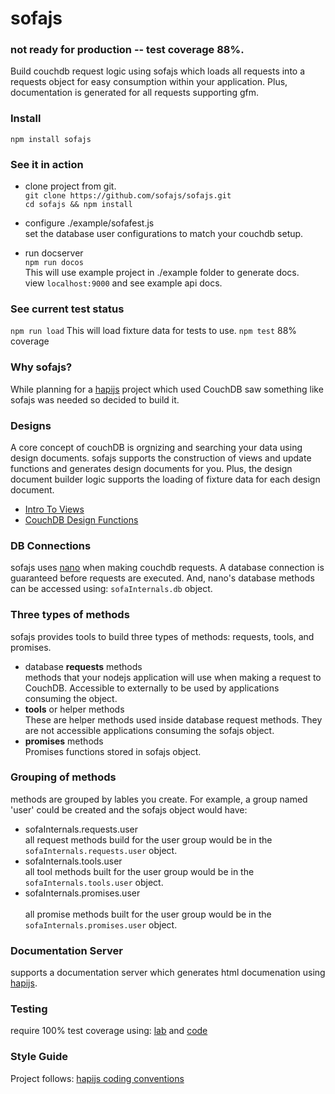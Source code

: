 # sofajs

### not ready for production -- test coverage 88%.

Build couchdb request logic using sofajs which loads all requests into a 
requests object for easy consumption within your application. Plus, documentation is 
generated for all requests supporting gfm.    

### Install 
`npm install sofajs`

### See it in action 
* clone project from git.<br/>
  `git clone https://github.com/sofajs/sofajs.git`<br/>
  `cd sofajs && npm install`

* configure ./example/sofafest.js <br/>
  set the database user configurations to match your couchdb setup. 
* run docserver <br/>
  `npm run docos`<br/>
  This will use example project in ./example folder to generate docs.  <br/>
  view `localhost:9000` and see example api docs.
  
### See current test status 
`npm run load`  This will load fixture data for tests to use.
`npm test`  88% coverage


### Why sofajs?
While planning for a [hapijs](http://hapijs.com) project which used CouchDB saw something like sofajs was needed
so decided to build it. 

### Designs
A core concept of couchDB is orgnizing and searching your data using design documents.
sofajs supports the construction of views and update functions and generates design 
documents for you. Plus, the design document builder logic supports the loading of 
fixture data for each design document. 
* [Intro To Views](http://docs.couchdb.org/en/1.6.1/couchapp/views/intro.html)
* [CouchDB Design Functions](http://docs.couchdb.org/en/1.6.1/couchapp/ddocs.html)

### DB Connections
sofajs uses [nano](https://github.com/dscape/nano) when making couchdb requests.
A database connection is guaranteed before requests are executed. 
And, nano's database methods can be accessed using: `sofaInternals.db` object. 

### Three types of methods 
sofajs provides tools to build three types of methods: requests, tools, and promises.
* database **requests**  methods<br/>
  methods that your nodejs application  will use when making a request to CouchDB. 
  Accessible to externally to be used by applications consuming the object. 
* **tools** or helper methods<br/> 
  These are helper methods used inside database request methods. They are not accessible
  applications consuming the sofajs object.
* **promises** methods<br/>
  Promises functions stored in sofajs object.

### Grouping of methods
methods are grouped by lables you create. For example, a group named 'user' could be
created and the sofajs object would have: 
* sofaInternals.requests.user<br/>
  all request methods build for the user group would be in the 
  `sofaInternals.requests.user` object.
* sofaInternals.tools.user<br/>
  all tool methods built for the user group would be in the 
  `sofaInternals.tools.user` object.
* sofaInternals.promises.user<br/>  
  all promise methods built for the user group would be in the 
  `sofaInternals.promises.user` object.

### Documentation Server
supports a documentation server which generates html documenation using 
[hapijs](https://github.com/hapijs).  

### Testing
require 100% test coverage using: [lab](https://github.com/hapijs/lab) and [code](https://github.com/hapijs/code)

### Style Guide
Project follows: [hapijs coding conventions](https://github.com/hapijs/contrib/blob/master/Style.md)
